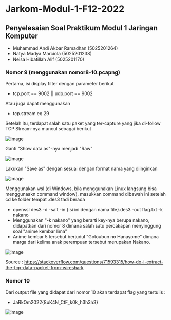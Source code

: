 # Jarkom-Modul-1-F12-2022

## Penyelesaian Soal Praktikum Modul 1 Jaringan Komputer

* Muhammad Andi Akbar Ramadhan (5025201264)
* Natya Madya Marciola	(5025201238)
* Neisa Hibatillah Alif	(5025201170)

### Nomor 9 (menggunakan nomor8-10.pcapng)
Pertama, isi display filter dengan parameter berikut
* tcp.port == 9002 || udp.port == 9002

Atau juga dapat menggunakan
* tcp.stream eq 29

Setelah itu, terdapat salah satu paket yang ter-capture yang jika di-follow TCP Stream-nya muncul sebagai berikut

![image](https://user-images.githubusercontent.com/80830860/192078698-82da0e6e-9d1e-426e-800c-8d1269e6cdf4.png)

Ganti "Show data as"-nya menjadi "Raw"

![image](https://user-images.githubusercontent.com/80830860/192078733-eaef8815-81c1-48bb-b0ba-6b37343d9e49.png)

Lakukan "Save as" dengan sesuai dengan format nama yang diinginkan

![image](https://user-images.githubusercontent.com/80830860/192078853-5900d126-7590-4f4c-b849-7e6a8f1bbb91.png)

Menggunakan wsl (di Windows, bila menggunakan Linux langsung bisa menggunaakn command window), masukkan command dibawah ini setelah cd ke folder tempat .des3 tadi berada
* openssl des3 -d -salt -in {isi ini dengan nama file}.des3 -out flag.txt -k nakano
* Menggunakan "-k nakano" yang berarti key-nya berupa nakano, didapatkan dari nomor 8 dimana salah satu percakapan menyinggung soal "anime kembar lima"
* Anime kembar 5 tersebut berjudul "Gotoubun no Hanayome" dimana marga dari kelima anak perempuan tersebut merupakan Nakano.


![image](https://user-images.githubusercontent.com/80830860/192078951-5a273eaf-ba22-4107-a4f5-71f8077a7008.png)

Source : https://stackoverflow.com/questions/71593315/how-do-i-extract-the-tcp-data-packet-from-wireshark

### Nomor 10
Dari output file yang didapat dari nomor 10 akan terdapat flag yang tertulis :
* JaRkOm2022{8uK4N_CtF_k0k_h3h3h3}

![image](https://user-images.githubusercontent.com/80830860/192079002-f9ae97e3-b296-4975-9b66-627d14452253.png)
